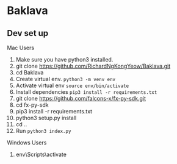 # Baklava

## Dev set up

Mac Users

1. Make sure you have python3 installed.
2. git clone https://github.com/RichardNgKongYeow/Baklava.git
3. cd Baklava
4. Create virtual env. `python3 -m venv env`
5. Activate virtual env `source env/bin/activate`
6. Install dependencies `pip3 install -r requirements.txt`
7. git clone https://github.com/falcons-x/fx-py-sdk.git
8. cd fx-py-sdk
9. pip3 install -r requirements.txt
10. python3 setup.py install
11. cd ..
12. Run `python3 index.py`

Windows Users

1. env\Scripts\activate

